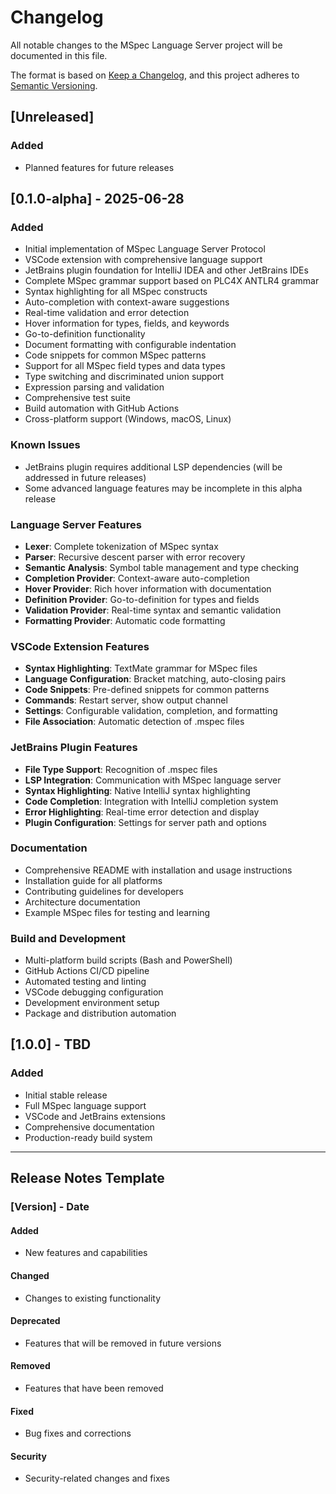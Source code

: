 # Changelog

All notable changes to the MSpec Language Server project will be documented in
this file.

The format is based on [Keep a Changelog](https://keepachangelog.com/en/1.0.0/),
and this project adheres to
[Semantic Versioning](https://semver.org/spec/v2.0.0.html).

## [Unreleased]

### Added

- Planned features for future releases

## [0.1.0-alpha] - 2025-06-28

### Added

- Initial implementation of MSpec Language Server Protocol
- VSCode extension with comprehensive language support
- JetBrains plugin foundation for IntelliJ IDEA and other JetBrains IDEs
- Complete MSpec grammar support based on PLC4X ANTLR4 grammar
- Syntax highlighting for all MSpec constructs
- Auto-completion with context-aware suggestions
- Real-time validation and error detection
- Hover information for types, fields, and keywords
- Go-to-definition functionality
- Document formatting with configurable indentation
- Code snippets for common MSpec patterns
- Support for all MSpec field types and data types
- Type switching and discriminated union support
- Expression parsing and validation
- Comprehensive test suite
- Build automation with GitHub Actions
- Cross-platform support (Windows, macOS, Linux)

### Known Issues

- JetBrains plugin requires additional LSP dependencies (will be addressed in
  future releases)
- Some advanced language features may be incomplete in this alpha release

### Language Server Features

- **Lexer**: Complete tokenization of MSpec syntax
- **Parser**: Recursive descent parser with error recovery
- **Semantic Analysis**: Symbol table management and type checking
- **Completion Provider**: Context-aware auto-completion
- **Hover Provider**: Rich hover information with documentation
- **Definition Provider**: Go-to-definition for types and fields
- **Validation Provider**: Real-time syntax and semantic validation
- **Formatting Provider**: Automatic code formatting

### VSCode Extension Features

- **Syntax Highlighting**: TextMate grammar for MSpec files
- **Language Configuration**: Bracket matching, auto-closing pairs
- **Code Snippets**: Pre-defined snippets for common patterns
- **Commands**: Restart server, show output channel
- **Settings**: Configurable validation, completion, and formatting
- **File Association**: Automatic detection of .mspec files

### JetBrains Plugin Features

- **File Type Support**: Recognition of .mspec files
- **LSP Integration**: Communication with MSpec language server
- **Syntax Highlighting**: Native IntelliJ syntax highlighting
- **Code Completion**: Integration with IntelliJ completion system
- **Error Highlighting**: Real-time error detection and display
- **Plugin Configuration**: Settings for server path and options

### Documentation

- Comprehensive README with installation and usage instructions
- Installation guide for all platforms
- Contributing guidelines for developers
- Architecture documentation
- Example MSpec files for testing and learning

### Build and Development

- Multi-platform build scripts (Bash and PowerShell)
- GitHub Actions CI/CD pipeline
- Automated testing and linting
- VSCode debugging configuration
- Development environment setup
- Package and distribution automation

## [1.0.0] - TBD

### Added

- Initial stable release
- Full MSpec language support
- VSCode and JetBrains extensions
- Comprehensive documentation
- Production-ready build system

---

## Release Notes Template

### [Version] - Date

#### Added

- New features and capabilities

#### Changed

- Changes to existing functionality

#### Deprecated

- Features that will be removed in future versions

#### Removed

- Features that have been removed

#### Fixed

- Bug fixes and corrections

#### Security

- Security-related changes and fixes
